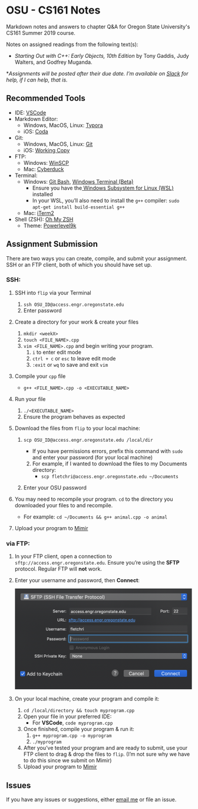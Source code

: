# OSU - CS161 Notes

Markdown notes and answers to chapter Q&A for Oregon State University's CS161 Summer 2019 course.



Notes on assigned readings from the following text(s):

- _Starting Out with C++: Early Objects, 10th Edition_ by Tony Gaddis, Judy Walters, and Godfrey Muganda.



*_Assignments will be posted after their due date. I’m available on [Slack](class-cs161-400-su19.slack.com) for help, if I can help, that is._  



## Recommended Tools 

- IDE: [VSCode](https://code.visualstudio.com/)
- Markdown Editor: 
  - Windows, MacOS, Linux: [Typora](https://www.typora.io/)
  - iOS: [Coda](https://panic.com/coda-ios/)
- Git:
  - Windows, MacOS, Linux: [Git](https://git-scm.com/book/en/v2/Getting-Started-Installing-Git)
  - iOS: [Working Copy](https://workingcopyapp.com/)
- FTP: 
  - Windows: [WinSCP](https://winscp.net/eng/index.php)
  - Mac: [Cyberduck](https://cyberduck.io/)
- Terminal:
  - Windows: [Git Bash](https://gitforwindows.org/), [Windows Terminal (Beta)](https://www.microsoft.com/en-us/p/windows-terminal-preview/9n0dx20hk701)
    - Ensure you have the[ Windows Subsystem for Linux (WSL)](https://docs.microsoft.com/en-us/windows/wsl/install-win10) installed
    - In your WSL, you’ll also need to install the `g++` compiler:
      `sudo apt-get install build-essential g++`
  - Mac: [iTerm2](https://www.iterm2.com/)
- Shell (ZSH): [Oh My ZSH](https://ohmyz.sh/)
  - Theme: [Powerlevel9k](https://github.com/bhilburn/powerlevel9k)



## Assignment Submission

There are two ways you can create, compile, and submit your assignment. SSH or an FTP client, both of which you should have set up.



### **SSH**:

1. SSH into `flip` via your Terminal
   1. `ssh OSU_ID@access.engr.oregonstate.edu`
   2. Enter password
2. Create a directory for your work & create your files
   1. `mkdir <weekX>`
   2. `touch <FILE_NAME>.cpp`
   3. `vim <FILE_NAME>.cpp` and begin writing your program.
      1. `i` to enter edit mode
      1. `ctrl + c` or `esc` to leave edit mode
      2. `:exit` or `wq` to save and exit `vim`
3. Compile your `cpp` file
   
   * `g++ <FILE_NAME>.cpp -o <EXECUTABLE_NAME>`
4. Run your file
   1. `./<EXECUTABLE_NAME>`
   2. Ensure the program behaves as expected
5. Download the files from `flip` to your local machine:
   1. `scp OSU_ID@access.engr.oregonstate.edu /local/dir`
      * If you have permissions errors, prefix this command with `sudo` and enter your password (for your local machine)
      
      2. For example, if I wanted to download the files to my Documents directory:
         * `scp fletchri@access.engr.oregonstate.edu ~/Documents`
   2. Enter your OSU password
6. You may need to recompile your program. `cd` to the directory you downloaded your files to and recompile.
   
   * For example: `cd ~/Documents && g++ animal.cpp -o animal`
7. Upload your program to [Mimir](https://class.mimir.io/)





### **via FTP**:

1. In your FTP client, open a connection to `sftp://access.engr.oregonstate.edu`. Ensure you’re using the **SFTP** protocol. Regular FTP will **not** work.

2. Enter your username and password, then **Connect**:

   ![image-20190702125933796](README.assets/image-20190702125933796.png) 

3. On your local machine, create your program and compile it:
   1. `cd /local/directory && touch myprogram.cpp`
   2. Open your file in your preferred IDE:
      * For **VSCode**, `code myprogram.cpp`
   3. Once finished, compile your program & run it:
      1. `g++ myprogram.cpp -o myprogram`
      2. `./myprogram`
   4. After you’ve tested your program and are ready to submit, use your FTP client to drag & drop the files to `flip`. (I’m not sure why we have to do this since we submit on Mimir)
   5. Upload your program to [Mimir](https://class.mimir.io/)



## Issues

If you have any issues or suggestions, either [email me](mailto:risa.fletcher@gmail.com) or file an issue.

